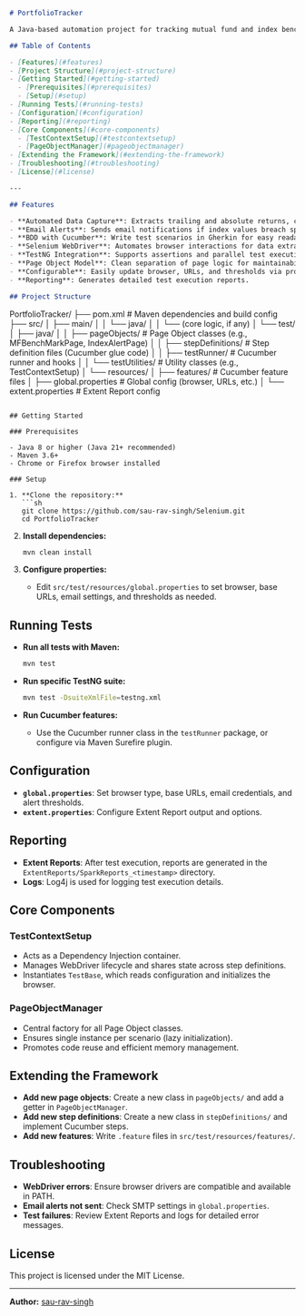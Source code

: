 ```markdown
# PortfolioTracker

A Java-based automation project for tracking mutual fund and index benchmarks using Selenium WebDriver, Cucumber (BDD), and TestNG. This project is designed to automate the process of capturing fund returns, category averages, and benchmark values from financial websites, and to send alerts based on configurable thresholds.

## Table of Contents

- [Features](#features)
- [Project Structure](#project-structure)
- [Getting Started](#getting-started)
  - [Prerequisites](#prerequisites)
  - [Setup](#setup)
- [Running Tests](#running-tests)
- [Configuration](#configuration)
- [Reporting](#reporting)
- [Core Components](#core-components)
  - [TestContextSetup](#testcontextsetup)
  - [PageObjectManager](#pageobjectmanager)
- [Extending the Framework](#extending-the-framework)
- [Troubleshooting](#troubleshooting)
- [License](#license)

---

## Features

- **Automated Data Capture**: Extracts trailing and absolute returns, category averages, and benchmark values for mutual funds and indices.
- **Email Alerts**: Sends email notifications if index values breach specified thresholds.
- **BDD with Cucumber**: Write test scenarios in Gherkin for easy readability and collaboration.
- **Selenium WebDriver**: Automates browser interactions for data extraction.
- **TestNG Integration**: Supports assertions and parallel test execution.
- **Page Object Model**: Clean separation of page logic for maintainability.
- **Configurable**: Easily update browser, URLs, and thresholds via properties files.
- **Reporting**: Generates detailed test execution reports.

## Project Structure

```
PortfolioTracker/
├── pom.xml                        # Maven dependencies and build config
├── src/
│   ├── main/
│   │   └── java/
│   │       └── (core logic, if any)
│   └── test/
│       ├── java/
│       │   ├── pageObjects/       # Page Object classes (e.g., MFBenchMarkPage, IndexAlertPage)
│       │   ├── stepDefinitions/   # Step definition files (Cucumber glue code)
│       │   ├── testRunner/        # Cucumber runner and hooks
│       │   └── testUtilities/     # Utility classes (e.g., TestContextSetup)
│       └── resources/
│           ├── features/          # Cucumber feature files
│           ├── global.properties  # Global config (browser, URLs, etc.)
│           └── extent.properties  # Extent Report config
```

## Getting Started

### Prerequisites

- Java 8 or higher (Java 21+ recommended)
- Maven 3.6+
- Chrome or Firefox browser installed

### Setup

1. **Clone the repository:**
   ```sh
   git clone https://github.com/sau-rav-singh/Selenium.git
   cd PortfolioTracker
   ```

2. **Install dependencies:**
   ```sh
   mvn clean install
   ```

3. **Configure properties:**
   - Edit `src/test/resources/global.properties` to set browser, base URLs, email settings, and thresholds as needed.

## Running Tests

- **Run all tests with Maven:**
  ```sh
  mvn test
  ```

- **Run specific TestNG suite:**
  ```sh
  mvn test -DsuiteXmlFile=testng.xml
  ```

- **Run Cucumber features:**
  - Use the Cucumber runner class in the `testRunner` package, or configure via Maven Surefire plugin.

## Configuration

- **`global.properties`**: Set browser type, base URLs, email credentials, and alert thresholds.
- **`extent.properties`**: Configure Extent Report output and options.

## Reporting

- **Extent Reports**: After test execution, reports are generated in the `ExtentReports/SparkReports_<timestamp>` directory.
- **Logs**: Log4j is used for logging test execution details.

## Core Components

### TestContextSetup

- Acts as a Dependency Injection container.
- Manages WebDriver lifecycle and shares state across step definitions.
- Instantiates `TestBase`, which reads configuration and initializes the browser.

### PageObjectManager

- Central factory for all Page Object classes.
- Ensures single instance per scenario (lazy initialization).
- Promotes code reuse and efficient memory management.

## Extending the Framework

- **Add new page objects**: Create a new class in `pageObjects/` and add a getter in `PageObjectManager`.
- **Add new step definitions**: Create a new class in `stepDefinitions/` and implement Cucumber steps.
- **Add new features**: Write `.feature` files in `src/test/resources/features/`.

## Troubleshooting

- **WebDriver errors**: Ensure browser drivers are compatible and available in PATH.
- **Email alerts not sent**: Check SMTP settings in `global.properties`.
- **Test failures**: Review Extent Reports and logs for detailed error messages.

## License

This project is licensed under the MIT License.

---

**Author:** [sau-rav-singh](https://github.com/sau-rav-singh)
```